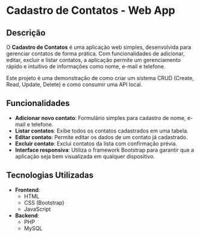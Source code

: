 # Cadastro de Contatos - Web App

## Descrição

O **Cadastro de Contatos** é uma aplicação web simples, desenvolvida para gerenciar contatos de forma prática. Com funcionalidades de adicionar, editar, excluir e listar contatos, a aplicação permite um gerenciamento rápido e intuitivo de informações como nome, e-mail e telefone. 

Este projeto é uma demonstração de como criar um sistema CRUD (Create, Read, Update, Delete) e como consumir uma API local.

## Funcionalidades

- **Adicionar novo contato**: Formulário simples para cadastro de nome, e-mail e telefone.
- **Listar contatos**: Exibe todos os contatos cadastrados em uma tabela.
- **Editar contato**: Permite editar os dados de um contato já cadastrado.
- **Excluir contato**: Exclui contatos da lista com confirmação prévia.
- **Interface responsiva**: Utiliza o framework Bootstrap para garantir que a aplicação seja bem visualizada em qualquer dispositivo.

## Tecnologias Utilizadas

- **Frontend**:
  - HTML
  - CSS (Bootstrap)
  - JavaScript
- **Backend**:
  - PHP
  - MySQL
